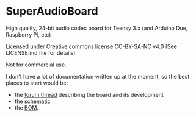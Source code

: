 # SuperAudioBoard
High quality, 24-bit audio codec board for Teensy 3.x (and Arduino Due, Raspberry Pi, etc)

Licensed under Creative commons license CC-BY-SA-NC v4.0 (See LICENSE.md file for details).

Not for commercial use.


I don't have a lot of documentation written up at the moment, so the best places to start would be:
* the [forum thread](https://forum.pjrc.com/threads/27215-24-bit-audio-boards) describing the board and its development
* the [schematic](https://github.com/whollender/SuperAudioBoard/blob/master/SuperAudioBoard_Schematic.pdf)
* the [BOM](https://github.com/whollender/SuperAudioBoard/blob/master/SuperAudioBoard_BOM.csv).


